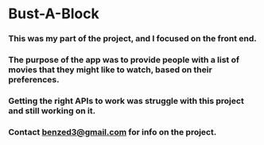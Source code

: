 # Bust-A-Block

### This was my part of the project, and I focused on the front end.

### The purpose of the app was to provide people with a list of movies that they might like to watch, based on their preferences.

### Getting the right APIs to work was struggle with this project and still working on it.

### Contact benzed3@gmail.com for info on the project.